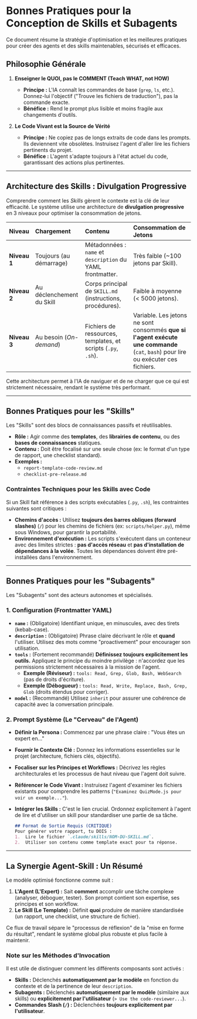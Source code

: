 # Bonnes Pratiques pour la Conception de Skills et Subagents

Ce document résume la stratégie d'optimisation et les meilleures pratiques pour créer des agents et des skills maintenables, sécurisés et efficaces.

## Philosophie Générale

1.  **Enseigner le QUOI, pas le COMMENT (Teach WHAT, not HOW)**
    *   **Principe :** L'IA connaît les commandes de base (`grep`, `ls`, etc.). Donnez-lui l'objectif ("Trouve les fichiers de traduction"), pas la commande exacte.
    *   **Bénéfice :** Rend le prompt plus lisible et moins fragile aux changements d'outils.

2.  **Le Code Vivant est la Source de Vérité**
    *   **Principe :** Ne copiez pas de longs extraits de code dans les prompts. Ils deviennent vite obsolètes. Instruisez l'agent d'aller lire les fichiers pertinents du projet.
    *   **Bénéfice :** L'agent s'adapte toujours à l'état actuel du code, garantissant des actions plus pertinentes.

---

## Architecture des Skills : Divulgation Progressive

Comprendre comment les *Skills* gèrent le contexte est la clé de leur efficacité. Le système utilise une architecture de **divulgation progressive** en 3 niveaux pour optimiser la consommation de jetons.

| Niveau | Chargement | Contenu | Consommation de Jetons |
| :--- | :--- | :--- | :--- |
| **Niveau 1** | Toujours (au démarrage) | Métadonnées : `name` et `description` du YAML frontmatter. | Très faible (~100 jetons par Skill). |
| **Niveau 2** | Au déclenchement du Skill | Corps principal de `SKILL.md` (instructions, procédures). | Faible à moyenne (< 5000 jetons). |
| **Niveau 3** | Au besoin (*On-demand*) | Fichiers de ressources, templates, et scripts (`.py`, `.sh`). | Variable. Les jetons ne sont consommés **que si l'agent exécute une commande** (`cat`, `bash`) pour lire ou exécuter ces fichiers. |

Cette architecture permet à l'IA de naviguer et de ne charger que ce qui est strictement nécessaire, rendant le système très performant.

---

## Bonnes Pratiques pour les "Skills"

Les "Skills" sont des blocs de connaissances passifs et réutilisables.

*   **Rôle :** Agir comme des **templates**, des **librairies de contenu**, ou des **bases de connaissances** statiques.
*   **Contenu :** Doit être focalisé sur une seule chose (ex: le format d'un type de rapport, une checklist standard).
*   **Exemples :**
    *   `report-template-code-review.md`
    *   `checklist-pre-release.md`

### Contraintes Techniques pour les Skills avec Code

Si un Skill fait référence à des scripts exécutables (`.py`, `.sh`), les contraintes suivantes sont critiques :

*   **Chemins d'accès :** Utilisez **toujours des barres obliques (forward slashes)** (`/`) pour les chemins de fichiers (ex: `scripts/helper.py`), même sous Windows, pour garantir la portabilité.
*   **Environnement d'exécution :** Les scripts s'exécutent dans un conteneur avec des limites strictes : **pas d'accès réseau** et **pas d'installation de dépendances à la volée**. Toutes les dépendances doivent être pré-installées dans l'environnement.

---

## Bonnes Pratiques pour les "Subagents"

Les "Subagents" sont des acteurs autonomes et spécialisés.

### 1. Configuration (Frontmatter YAML)

*   **`name` :** (Obligatoire) Identifiant unique, en minuscules, avec des tirets (kebab-case).
*   **`description` :** (Obligatoire) Phrase claire décrivant le rôle et **quand** l'utiliser. Utilisez des mots comme "proactivement" pour encourager son utilisation.
*   **`tools` :** (Fortement recommandé) **Définissez toujours explicitement les outils.** Appliquez le principe du moindre privilège : n'accordez que les permissions strictement nécessaires à la mission de l'agent.
    *   **Exemple (Réviseur) :** `tools: Read, Grep, Glob, Bash, WebSearch` (pas de droits d'écriture).
    *   **Exemple (Débogueur) :** `tools: Read, Write, Replace, Bash, Grep, Glob` (droits étendus pour corriger).
*   **`model` :** (Recommandé) Utilisez `inherit` pour assurer une cohérence de capacité avec la conversation principale.

### 2. Prompt Système (Le "Cerveau" de l'Agent)

*   **Définir la Persona :** Commencez par une phrase claire : "Vous êtes un expert en..."
*   **Fournir le Contexte Clé :** Donnez les informations essentielles sur le projet (architecture, fichiers clés, objectifs).
*   **Focaliser sur les Principes et Workflows :** Décrivez les règles architecturales et les processus de haut niveau que l'agent doit suivre.
*   **Référencer le Code Vivant :** Instruisez l'agent d'examiner les fichiers existants pour comprendre les patterns (`"Examinez QuizMode.js pour voir un exemple..."`).
*   **Intégrer les Skills :** C'est le lien crucial. Ordonnez explicitement à l'agent de lire et d'utiliser un skill pour standardiser une partie de sa tâche.

    ```markdown
    ## Format de Sortie Requis (CRITIQUE)
    Pour générer votre rapport, tu DOIS :
    1.  Lire le fichier `.claude/skills/NOM-DU-SKILL.md`.
    2.  Utiliser son contenu comme template exact pour ta réponse.
    ```

---

## La Synergie Agent-Skill : Un Résumé

Le modèle optimisé fonctionne comme suit :

1.  **L'Agent (L'Expert) :** Sait **comment** accomplir une tâche complexe (analyser, déboguer, tester). Son prompt contient son expertise, ses principes et son workflow.
2.  **Le Skill (Le Template) :** Définit **quoi** produire de manière standardisée (un rapport, une checklist, une structure de fichier).

Ce flux de travail sépare le "processus de réflexion" de la "mise en forme du résultat", rendant le système global plus robuste et plus facile à maintenir.

### Note sur les Méthodes d'Invocation

Il est utile de distinguer comment les différents composants sont activés :

*   **Skills :** Déclenchés **automatiquement par le modèle** en fonction du contexte et de la pertinence de leur `description`.
*   **Subagents :** Déclenchés **automatiquement par le modèle** (similaire aux skills) ou **explicitement par l'utilisateur** (`> Use the code-reviewer...`).
*   **Commandes Slash (`/`) :** Déclenchées **toujours explicitement par l'utilisateur**.
